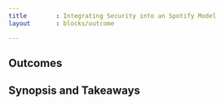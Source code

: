 ```yaml
---
title        : Integrating Security into an Spotify Model
layout       : blocks/outcome

---
```



## Outcomes



## Synopsis and Takeaways
